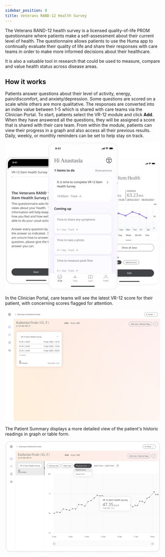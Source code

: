 ```yaml
---
sidebar_position: 8
title: Veterans RAND-12 Health Survey
---
```

The Veterans RAND-12 health survey is a licensed quality-of-life PROM questionnaire where patients make a self-assessment about their current level of health. The questionnaire allows patients to use the Huma app to continually evaluate their quality of life and share their responses with care teams in order to make more informed decisions about their healthcare.

It is also a valuable tool in research that could be used to measure, compare and value health status across disease areas.

## How it works

Patients answer questions about their level of activity, energy, pain/discomfort, and anxiety/depression. Some questions are scored on a scale while others are more qualitative. The responses are converted into an index value between 1-5 which is shared with care teams via the Clinician Portal.
To start, patients select the VR-12 module and click **Add**. When they have answered all the questions, they will be assigned a score that is shared with their care team. From within the module, patients can view their progress in a graph and also access all their previous results. Daily, weekly, or monthly reminders can be set to help stay on track.

![VR-12 Health Survey](./assets/VR1201.png)

In the Clinician Portal, care teams will see the latest VR-12 score for their patient, with concerning scores flagged for attention.

![VR-12 Health Survey](./assets/VR1202.png)

The Patient Summary displays a more detailed view of the patient's historic readings in graph or table form.

![VR-12 Health Survey](./assets/VR1203.png)
